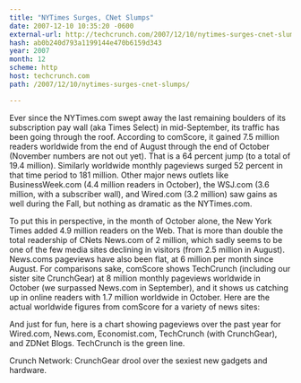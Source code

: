 ```yaml
---
title: "NYTimes Surges, CNet Slumps"
date: 2007-12-10 10:35:20 -0600
external-url: http://techcrunch.com/2007/12/10/nytimes-surges-cnet-slumps/
hash: ab0b240d793a1199144e470b6159d343
year: 2007
month: 12
scheme: http
host: techcrunch.com
path: /2007/12/10/nytimes-surges-cnet-slumps/

---
```


Ever since the NYTimes.com swept away the last remaining boulders of its subscription pay wall (aka Times Select) in mid-September, its traffic has been going through the roof.  According to comScore, it gained 7.5 million readers worldwide from the end of August through the end of October (November numbers are not out yet).  That is a 64 percent jump (to a total of 19.4 million).  Similarly worldwide monthly pageviews surged 52 percent in that time period to 181 million. Other major news outlets like BusinessWeek.com (4.4 million readers in October), the WSJ.com (3.6 million, with a subscriber wall), and Wired.com (3.2 million) saw gains as well during the Fall, but nothing as dramatic as the NYTimes.com.



To put this in perspective, in the month of October alone, the New York Times added 4.9 million readers on the Web.  That is more than double the total readership of CNets News.com of 2 million, which sadly seems to be one of the few media sites declining in visitors (from 2.5 million in August).  News.coms pageviews have also been flat, at 6 million per month since August.  For comparisons sake, comScore shows TechCrunch (including our sister site CrunchGear) at 8 million monthly pageviews worldwide in October (we surpassed News.com in September), and it shows us catching up in online readers with 1.7 million worldwide in October. Here are the actual worldwide figures from comScore for a variety of news sites:



And just for fun, here is a chart showing pageviews over the past year for Wired.com, News.com, Economist.com, TechCrunch (with CrunchGear), and ZDNet Blogs.  TechCrunch is the green line.



Crunch Network:  CrunchGear drool over the sexiest new gadgets and hardware.

